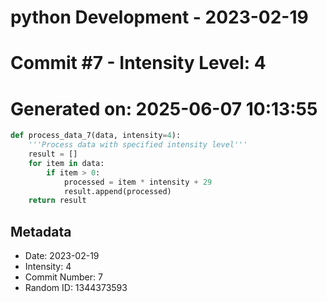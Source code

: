 ﻿# python Development - 2023-02-19
# Commit #7 - Intensity Level: 4
# Generated on: 2025-06-07 10:13:55
```python
def process_data_7(data, intensity=4):
    '''Process data with specified intensity level'''
    result = []
    for item in data:
        if item > 0:
            processed = item * intensity + 29
            result.append(processed)
    return result
```
## Metadata
- Date: 2023-02-19
- Intensity: 4
- Commit Number: 7
- Random ID: 1344373593
